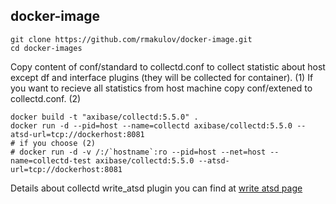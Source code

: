 ## docker-image

```
git clone https://github.com/rmakulov/docker-image.git
cd docker-images
```

Copy content of conf/standard to collectd.conf to collect statistic about host except df and interface plugins (they will be collected for container). 	(1)
If you want to recieve all statistics from host machine copy conf/extened to collectd.conf.								(2)

```
docker build -t "axibase/collectd:5.5.0" .
docker run -d --pid=host --name=collectd axibase/collectd:5.5.0 --atsd-url=tcp://dockerhost:8081
# if you choose (2)
# docker run -d -v /:/`hostname`:ro --pid=host --net=host --name=collectd-test axibase/collectd:5.5.0 --atsd-url=tcp://dockerhost:8081
```

Details about collectd write_atsd plugin you can find at [write atsd page](https://github.com/axibase/atsd-collectd-plugin)
